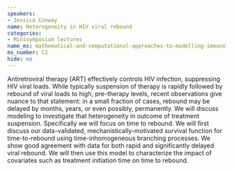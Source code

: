 ```yaml
---
speakers:
- Jessica Conway
name: Heterogeneity in HIV viral rebound
categories:
- Minisymposium lectures
name_ms: mathematical-and-computational-approaches-to-modelling-immunology
ms_number: C2
hide: no
---
```

Antiretroviral therapy (ART) effectively controls HIV infection, suppressing HIV viral loads. While typically suspension of therapy is rapidly followed by rebound of viral loads to high, pre-therapy levels, recent observations give nuance to that statement: in a small fraction of cases, rebound may be delayed by months, years, or even possibly, permanently. We will discuss modeling to investigate that heterogeneity in outcome of treatment suspension. Specifically we will focus on time to rebound. We will first discuss our data-validated, mechanistically-motivated survival function for time-to-rebound using time-inhomogeneous branching processes. We show good agreement with data for both rapid and significantly delayed viral rebound. We will then use this model to characterize the impact of covariates such as treatment initiation time on time to rebound.


